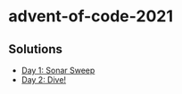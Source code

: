 # advent-of-code-2021

## Solutions

- [Day 1: Sonar Sweep](./src/01/sonar_sweep.go)
- [Day 2: Dive!](./src/02/dive.go)